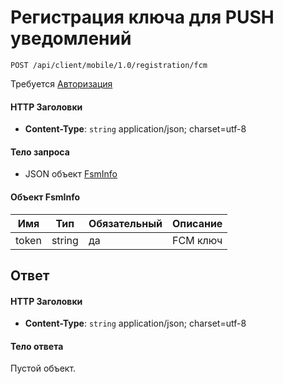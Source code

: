 # Регистрация ключа для PUSH уведомлений

`POST /api/client/mobile/1.0/registration/fcm`

Требуется [Авторизация](hmac.md)
#### HTTP Заголовки
* **Content-Type**: `string` application/json; charset=utf-8

#### Тело запроса
* JSON объект [FsmInfo](#FsmInfo-fields)

<a name="FsmInfo-fields"></a>
#### Объект FsmInfo

Имя | Тип | Обязательный | Описание
--- | --- | --- | ---
token | string | да | FCM ключ

## Ответ

#### HTTP Заголовки
* **Content-Type**: `string` application/json; charset=utf-8

#### Тело ответа
Пустой объект.
